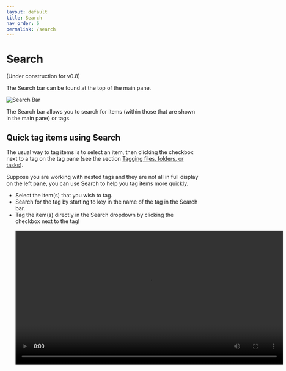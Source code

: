 ```yaml
---
layout: default
title: Search
nav_order: 6
permalink: /search
---
```


# Search

(Under construction for v0.8)

The Search bar can be found at the top of the main pane.

![Search Bar](../img/Search-Bar.png)

The Search bar allows you to search for items (within those that are shown in the main pane) or tags.

## Quick tag items using Search

The usual way to tag items is to select an item, then clicking the checkbox next to a tag on the tag pane (see the section [Tagging files, folders, or tasks](/tags/tagging-files-folders-or-tasks)).

Suppose you are working with nested tags and they are not all in full display on the left pane, you can use Search to help you tag items more quickly.

- Select the item(s) that you wish to tag.
- Search for the tag by starting to key in the name of the tag in the Search bar.
- Tag the item(s) directly in the Search dropdown by clicking the checkbox next to the tag!<br/><br/>
    <video autoplay loop width="700" controls>
    <source src="../img/MP4-Quick-Tag-Using-Search.mp4" type="video/mp4">
    </video>
